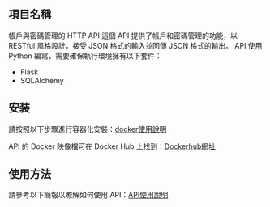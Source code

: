 ## 項目名稱

帳戶與密碼管理的 HTTP API
這個 API 提供了帳戶和密碼管理的功能，以 RESTful 風格設計，接受 JSON 格式的輸入並回傳 JSON 格式的輸出。
API 使用 Python 編寫，需要確保執行環境擁有以下套件：
* Flask
* SQLAlchemy


## 安装

請按照以下步驟進行容器化安裝：[docker使用說明](https://docs.google.com/presentation/d/1O9ceP2Ft6LSlv_35al18XwjL3_CaTG0PqJBz5ted7dU/edit#slide=id.g22eac6fecc8_0_167)

API 的 Docker 映像檔可在 Docker Hub 上找到：[Dockerhub網址](https://hub.docker.com/repository/docker/yuri0604/loginapi/general)

## 使用方法

請參考以下簡報以瞭解如何使用 API：[API使用說明](https://docs.google.com/presentation/d/1IsGfkn_nKphrokbUWmmlxeQ5Tuoav1QBOAHiAmUNh64/edit#slide=id.p)